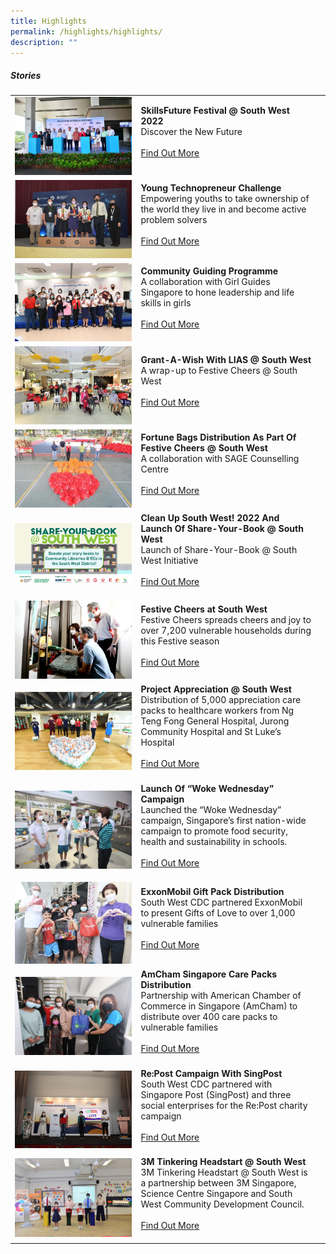 ```yaml
---
title: Highlights
permalink: /highlights/highlights/
description: ""
---
```

##### Stories

| ||  |
| -------- | -------- | -------- |
|![](/images/Stories/295245125_10159828757121273_3111037502924620082_n.jpg)| **SkillsFuture Festival @ South West 2022**<br>Discover the New Future<br><br> [Find Out More](/highlights/sff22/)<br><br>|   |
|![](/images/Highlights/292029908_10159808953701273_3093833776117131856_n.jpg)|**Young Technopreneur Challenge**<br>Empowering youths to take ownership of the world they live in and become active problem solvers<br><br> [Find Out More](/highlights/ytp/)<br><br>|   |
|![](/images/Stories/284806155_10159736023476273_3472926075390244589_n.jpg)|**Community Guiding Programme**<br>A collaboration with Girl Guides Singapore to hone leadership and life skills in girls<br><br> [Find Out More](/highlights/cgp/)<br><br>|  | 
| ![](/images/Highlights/Grant-A-Wish%20with%20LIAS%20@%20SW%20-%20Pic%201.jpg)    |   **Grant-A-Wish With LIAS @ South West**<br> A wrap-up to Festive Cheers @ South West <br><br> [Find Out More](/highlights/grant-a-wish-with-lias-southwest)<br><br>|      |
| ![](/images/Highlights/Festive%20Cheers%20@%20SW%20-%20Pic%201.jpg)    |   **Fortune Bags Distribution As Part Of Festive Cheers @ South West**<br> A collaboration with SAGE Counselling Centre <br><br> [Find Out More](/highlights/fortune-bags-distribution-as-part-of-festive-cheers-southwest)<br><br>|      |
| ![](/images/Highlights/lastscene_1920x1080px_v1-(002).jpg)|  **Clean Up South West! 2022 And Launch Of Share-Your-Book @ South West**<br>Launch of Share-Your-Book @ South West Initiative<br><br> [Find Out More](/highlights/cleanup-southwest-2022-and-launch-of-share-your-book-southwest)<br><br>|
|![](/images/Highlights/festive-cheers.jpg)| **Festive Cheers at South West**<br>Festive Cheers spreads cheers and joy to over 7,200 vulnerable households during this Festive season<br><br> [Find Out More](/highlights/festive-cheers-southwest)<br><br>|   |
| ![](/images/Highlights/project-appreciation.jpg)    |   **Project Appreciation @ South West**<br>Distribution of 5,000 appreciation care packs to healthcare workers from Ng Teng Fong General Hospital, Jurong Community Hospital and St Luke’s Hospital<br><br> [Find Out More](/highlights/project-appreciation-south-west)<br><br>|      |
| ![](/images/Highlights/Woke%20wednesday%20photo.jpg)   |   **Launch Of “Woke Wednesday” Campaign**<br>Launched the “Woke Wednesday” campaign, Singapore’s first nation-wide campaign to promote food security, health and sustainability in schools.<br><br> [Find Out More](/highlights/launch-of-wokewednesday-campaign)<br><br>|      |
| ![](/images/Highlights/ExxonMobil%20Grocery%20Pack%20Distribution.jpeg)   |   **ExxonMobil Gift Pack Distribution**<br>South West CDC partnered ExxonMobil to present Gifts of Love to over 1,000 vulnerable families<br><br> [Find Out More](/highlights/exxonmobil-gift-pack-distribution)<br><br>|      |
|![](/images/Highlights/amcham.jpg) | **AmCham Singapore Care Packs Distribution**<br>Partnership with American Chamber of Commerce in Singapore (AmCham) to distribute over 400 care packs to vulnerable families<br><br> [Find Out More](/highlights/amcham-singapore-care-packs-distribution)<br><br>|      |
|![](/images/Highlights/Re%20Post%20Photo.jpg) | **Re:Post Campaign With SingPost**<br>South West CDC partnered with Singapore Post (SingPost) and three social enterprises for the Re:Post charity campaign<br><br> [Find Out More](/highlights/re-post-campaign-with-singpost)<br><br>|      |
|![](/images/Highlights/3M%20hr.jpg) | **3M Tinkering Headstart @ South West**<br>3M Tinkering Headstart @ South West is a partnership between 3M Singapore, Science Centre Singapore and South West Community Development Council.<br><br> [Find Out More](/highlights/3m-tinkering-headstart-southwest)<br><br>|      |